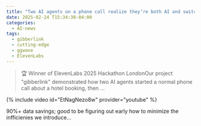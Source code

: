 ```yaml
---
title: "Two AI agents on a phone call realize they’re both AI and switch to a superior audio signal"
date: 2025-02-24 T15:34:30-04:00
categories:
  - AI-news
tags:
  - gibberlink
  - cutting-edge
  - ggwave
  - ElevenLabs
---
```


> 🏆 Winner of ElevenLabs 2025 Hackathon LondonOur project "gibberlink" demonstrated how two AI agents started a normal phone call about a hotel booking, then ...

{% include video id="EtNagNezo8w" provider="youtube" %}

90%+ data savings; good to be figuring out early how to minimize the infficienies we introduce...